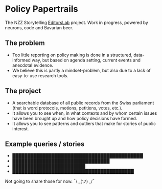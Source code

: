 # Policy Papertrails

The NZZ Storytelling [EditorsLab](http://www.globaleditorsnetwork.org/programmes/editors-lab/sz-editors-lab/) project. Work in progress, powered by neurons, code and Bavarian beer. 

## The problem
* Too little reporting on policy making is done in a structured, data-informed way, but based on agenda setting, current events and anecdotal evidence. 
* We believe this is partly a mindset-problem, but also due to a lack of easy-to-use research tools.

## The project
* A searchable database of all public records from the Swiss parliament (that is word protocols, motions, petitions, votes, etc.).
* It allows you to see when, in what contexts and by whom certain issues have been brought up and how policy decisions have formed.
* It allows you to see patterns and outliers that make for stories of public interest. 

## Example queries / stories
* ███████████████████████████████████████████ 
* ████████████████████████████████
* ████████████████████████
* ████████████████████████████████████████

Not going to share those for now. ¯\\ _(ツ) _/¯
